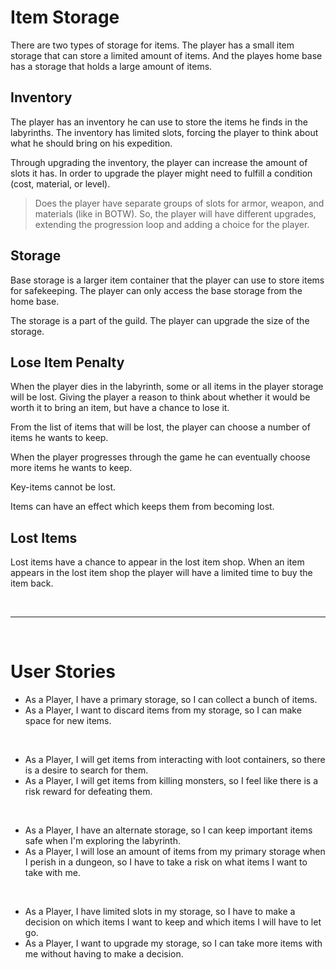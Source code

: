 # Item Storage

There are two types of storage for items. The player has a small item storage that can store a limited amount of items. And the playes home base has a storage that holds a large amount of items.

## Inventory

The player has an inventory he can use to store the items he finds in the labyrinths. The inventory has limited slots, forcing the player to think about what he should bring on his expedition.

Through upgrading the inventory, the player can increase the amount of slots it has. In order to upgrade the player might need to fulfill a condition (cost, material, or level).

> Does the player have separate groups of slots for armor, weapon, and materials (like in BOTW). So, the player will have different upgrades, extending the progression loop and adding a choice for the player.

## Storage

Base storage is a larger item container that the player can use to store items for safekeeping. The player can only access the base storage from the home base.

The storage is a part of the guild. The player can upgrade the size of the storage.

## Lose Item Penalty

When the player dies in the labyrinth, some or all items in the player storage will be lost. Giving the player a reason to think about whether it would be worth it to bring an item, but have a chance to lose it.

From the list of items that will be lost, the player can choose a number of items he wants to keep.

When the player progresses through the game he can eventually choose more items he wants to keep.

Key-items cannot be lost.

Items can have an effect which keeps them from becoming lost.

## Lost Items

Lost items have a chance to appear in the lost item shop. When an item appears in the lost item shop the player will have a limited time to buy the item back.

<br><hr><br>


# User Stories
- As a Player, I have a primary storage, so I can collect a bunch of items.
- As a Player, I want to discard items from my storage, so I can make space for new items.

<br>

- As a Player, I will get items from interacting with loot containers, so there is a desire to search for them.
- As a Player, I will get items from killing monsters, so I feel like there is a risk reward for defeating them.

<br>

- As a Player, I have an alternate storage, so I can keep important items safe when I'm exploring the labyrinth.
- As a Player, I will lose an amount of items from my primary storage when I perish in a dungeon, so I have to take a risk on what items I want to take with me.

<br>

- As a Player, I have limited slots in my storage, so I have to make a decision on which items I want to keep and which items I will have to let go.
- As a Player, I want to upgrade my storage, so I can take more items with me without having to make a decision. 